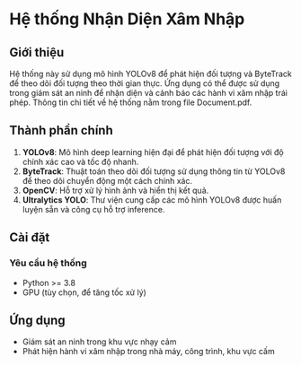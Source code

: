 # Hệ thống Nhận Diện Xâm Nhập

## Giới thiệu
Hệ thống này sử dụng mô hình YOLOv8 để phát hiện đối tượng và ByteTrack để theo dõi đối tượng theo thời gian thực. Ứng dụng có thể được sử dụng trong giám sát an ninh để nhận diện và cảnh báo các hành vi xâm nhập trái phép. Thông tin chi tiết về hệ thống nằm trong file Document.pdf.

## Thành phần chính
1. **YOLOv8**: Mô hình deep learning hiện đại để phát hiện đối tượng với độ chính xác cao và tốc độ nhanh.
2. **ByteTrack**: Thuật toán theo dõi đối tượng sử dụng thông tin từ YOLOv8 để theo dõi chuyển động một cách chính xác.
3. **OpenCV**: Hỗ trợ xử lý hình ảnh và hiển thị kết quả.
4. **Ultralytics YOLO**: Thư viện cung cấp các mô hình YOLOv8 được huấn luyện sẵn và công cụ hỗ trợ inference.

## Cài đặt
### Yêu cầu hệ thống
- Python >= 3.8
- GPU (tùy chọn, để tăng tốc xử lý)

## Ứng dụng
- Giám sát an ninh trong khu vực nhạy cảm
- Phát hiện hành vi xâm nhập trong nhà máy, công trình, khu vực cấm


